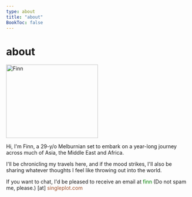 ```yaml
---
type: about
title: "about"
BookToc: false
---
```


# about

<img src="/images/Finn.jpg" width="250" height="200" alt="Finn">
 
Hi, I'm Finn, a 29-y/o Melburnian set to embark on a year-long journey across much of Asia, the Middle East and Africa. 

I'll be chronicling my travels here, and if the mood strikes, I'll also be sharing whatever thoughts I feel like throwing out into the world.

If you want to chat, I'd be pleased to receive an email at <span style="color: green;">finn </span><span class="nospam"> (Do not spam me, please.) </span> [at] <span style="color: sienna;">singleplot.com</span>